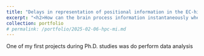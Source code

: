 ```yaml
---
title: "Delays in representation of positional information in the EC-hippocampal circuit"
excerpt: "<h2>How can the brain process information instantaneously when the synapses are slow?</h2> <br/><img src='/images/hpc-mi-summary.png' style='width:350px; height:auto;' alt='plots showing different delays in EC-HPC'>"
collection: portfolio
# permalink: /portfolio/2025-02-06-hpc-mi.md
---
```


One of my first projects during Ph.D. studies was do perform data analysis 